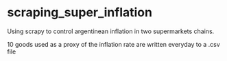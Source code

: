 # scraping_super_inflation
Using scrapy to control argentinean inflation in two supermarkets chains.

10 goods used as a proxy of the inflation rate are written everyday to a .csv file
